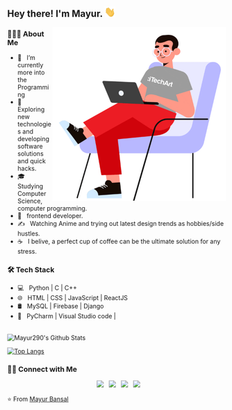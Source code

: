 <h2> Hey there! I'm Mayur. <img src="https://github.com/Mayur290/Mayur290/blob/master/Hi.gif" width="25"></h2>
<img align="right" alt="GIF" src="https://github.com/Mayur290/Mayur290/blob/main/gif3" width="400" height="400"/>

<h3> 👨🏻‍💻 About Me </h3>

- 🔭 &nbsp; I’m currently more into the Programming
- 🤔 &nbsp; Exploring new technologies and developing software solutions and quick hacks.
- 🎓 &nbsp; Studying Computer Science, computer programming.
- 💼 &nbsp; frontend developer.
- ✍️ &nbsp; Watching Anime and trying out latest design trends as hobbies/side hustles.
- ☕ &nbsp; I belive, a perfect cup of coffee can be the ultimate solution for any stress. 

<h3>🛠 Tech Stack</h3>

- 💻 &nbsp; Python | C | C++  
- 🌐 &nbsp; HTML | CSS | JavaScript | ReactJS
- 🛢 &nbsp; MySQL | Firebase | Django
- 🔧 &nbsp; PyCharm | Visual Studio code |


<br>

<img align="center" src="https://github-readme-stats.vercel.app/api?username=Mayur290&include_all_commits=true&count_private=true&show_icons=true&line_height=20&title_color=7A7ADB&icon_color=2234AE&text_color=D3D3D3&bg_color=0,000000,130F40" alt="Mayur290's Github Stats">

</br>

[![Top Langs](https://github-readme-stats.vercel.app/api/top-langs/?username=Mayur290&layout=compact&text_color=D3D3D3&bg_color=151515)](https://github.com/Mayur290/github-readme-stats)


<h3> 🤝🏻 Connect with Me </h3>

<p align="center">
&nbsp; <a href="https://twitter.com/MayurBa49170945" target="_blank" rel="noopener noreferrer"><img src="https://img.icons8.com/plasticine/100/000000/twitter.png" width="50" /></a>  
&nbsp; <a href="https://www.instagram.com/mayurbnsl98/" target="_blank" rel="noopener noreferrer"><img src="https://img.icons8.com/plasticine/100/000000/instagram-new.png" width="50" /></a>  
&nbsp; <a href="https://www.linkedin.com/in/mayurbansal98/" target="_blank" rel="noopener noreferrer"><img src="https://img.icons8.com/plasticine/100/000000/linkedin.png" width="50" /></a>
&nbsp; <a href="mailto:mayurbansal98@gmail.com" target="_blank" rel="noopener noreferrer"><img src="https://img.icons8.com/plasticine/100/000000/gmail.png"  width="50" /></a>
</p>

⭐️ From [Mayur Bansal](https://github.com/Mayur290)

